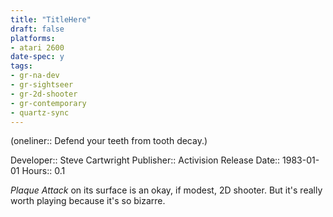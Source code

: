 ```yaml
---
title: "TitleHere"
draft: false
platforms:
- atari 2600
date-spec: y
tags:
- gr-na-dev
- gr-sightseer
- gr-2d-shooter 
- gr-contemporary 
- quartz-sync
---
```


(oneliner:: Defend your teeth from tooth decay.)

Developer:: Steve Cartwright
Publisher:: Activision
Release Date:: 1983-01-01
Hours:: 0.1

*Plaque Attack* on its surface is an okay, if modest, 2D shooter. But it's really worth playing because it's so bizarre.